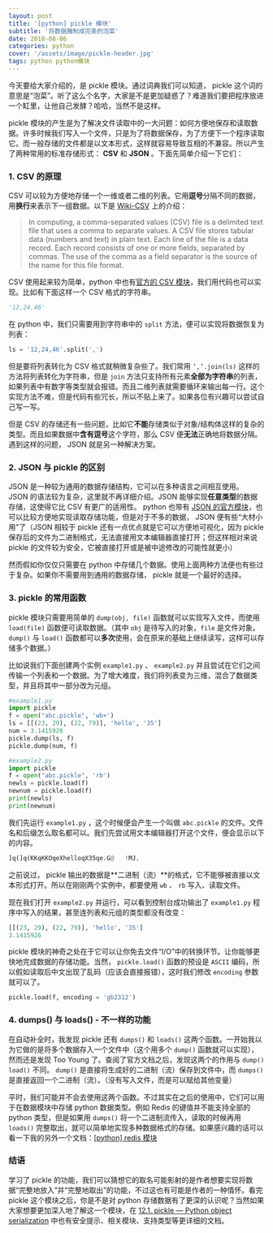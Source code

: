 ```yaml
---
layout: post
title: '[python] pickle 模块'
subtitle: '将数据腌制成完美的泡菜'
date: 2018-08-06
categories: python
cover: '/assets/image/pickle-header.jpg'
tags: python python模块
---
```


今天要给大家介绍的，是 pickle 模块。通过词典我们可以知道， pickle 这个词的意思是“泡菜”。听了这么个名字，大家是不是更加疑惑了？难道我们要把程序放进一个缸里，让他自己发酵？哈哈，当然不是这样。

pickle 模块的产生是为了解决文件读取中的一大问题：如何方便地保存和读取数据。许多时候我们写入一个文件，只是为了将数据保存，为了方便下一个程序读取它。而一般存储的文件都是以文本形式，这样就容易导致互相的不兼容。所以产生了两种常用的标准存储形式： **CSV** 和 **JSON** 。下面先简单介绍一下它们：

### 1. CSV 的原理

CSV 可以较为方便地存储一个一维或者二维的列表。它用**逗号**分隔不同的数据，用**换行**来表示下一组数据。以下是 [Wiki-CSV](https://en.wikipedia.org/wiki/Comma-separated_values) 上的介绍：

> In computing, a comma-separated values (CSV) file is a delimited text file that uses a comma to separate values. A CSV file stores tabular data (numbers and text) in plain text. Each line of the file is a data record. Each record consists of one or more fields, separated by commas. The use of the comma as a field separator is the source of the name for this file format.

CSV 使用起来较为简单，python 中也有[官方的 CSV 模块](https://docs.python.org/3/library/csv.html)，我们用代码也可以实现。比如有下面这样一个 CSV 格式的字符串。

```python
'12,24,46'
```

在 python 中，我们只需要用到字符串中的 `split` 方法，便可以实现将数据恢复为列表：

```python
ls = '12,24,46'.split(',')
```

但是要将列表转化为 CSV 格式就稍微复杂些了。我们常用 `‘,’.join(ls)` 这样的方法将列表转化为字符串，但是 `join` 方法只支持所有元素**全部为字符串**的列表，如果列表中有数字等类型就会报错。而且二维列表就需要循环来输出每一行。这个实现方法不难，但是代码有些冗长，所以不贴上来了。如果各位有兴趣可以尝试自己写一写。

但是 CSV 的存储还有一些问题，比如它**不能**存储类似于对象/结构体这样的复杂的类型。而且如果数据中**含有逗号**这个字符，那么 CSV 便**无法**正确地将数据分隔。遇到这样的问题， JSON 就是另一种解决方案。

### 2. JSON 与 pickle 的区别

JSON 是一种较为通用的数据存储结构，它可以在多种语言之间相互使用。 JSON 的语法较为复杂，这里就不再详细介绍。JSON 能够实现**任意类型**的数据存储，这使得它比 CSV 有更广的适用性。 python 也带有 [JSON 的官方模块](https://docs.python.org/3/library/json.html)，也可以比较方便地实现读取存储功能，但是对于不多的数据， JSON 便有些“大材小用”了（JSON 相较于 pickle 还有一点优点就是它可以方便地可视化，因为 pickle 保存后的文件为二进制格式，无法直接用文本编辑器直接打开；但这样相对来说 pickle 的文件较为安全，它被直接打开或是被中途修改的可能性就更小）

然而假如你仅仅只需要在 python 中存储几个数据。使用上面两种方法便也有些过于复杂。如果你不需要用到通用的数据存储， pickle 就是一个最好的选择。

### 3. pickle 的常用函数

pickle 模块只需要用简单的 `dump(obj, file)` 函数就可以实现写入文件，而使用 `load(file)` 函数便可读取数据。（其中 `obj` 是待写入的对象，`file` 是文件对象。 `dump()` 与 `load()` 函数都可以**多次**使用，会在原来的基础上继续读写，这样可以存储多个数据。）

比如说我们下面创建两个实例 `example1.py` 、 `example2.py` 并且尝试在它们之间传输一个列表和一个数据。为了增大难度，我们将列表变为三维，混合了数据类型，并且将其中一部分改为元组。

```python
#example1.py
import pickle
f = open("abc.pickle", 'wb+')
ls = [[(23, 29), (22, 79)], 'hello', '35']
num = 3.1415926
pickle.dump(ls, f)
pickle.dump(num, f)
```

```python
#example2.py
import pickle
f = open("abc.pickle", 'rb')
newls = pickle.load(f)
newnum = pickle.load(f)
print(newls)
print(newnum)
```

我们先运行 `example1.py` ，这个时候便会产生一个叫做 `abc.pickle` 的文件。文件名和后缀怎么取名都可以。我们先尝试用文本编辑器打开这个文件，便会显示以下的内容。

```python
]q(]q(KKqKKOqeXhelloqX35qe.G@	!MJ.
```

之前说过， pickle 输出的数据是**二进制（流）**的格式，它不能够被直接以文本形式打开。所以在刚刚两个实例中，都要使用 `wb` 、 `rb` 写入、读取文件。

现在我们打开 `example2.py` 并运行，可以看到控制台成功输出了 `example1.py` 程序中写入的结果，甚至连列表和元组的类型都没有改变：

```python
[[(23, 29), (22, 79)], 'hello', '35']
3.1415926
```

pickle 模块的神奇之处在于它可以让你免去文件“I/O”中的转换环节。让你能够更快地完成数据的存储功能。当然， `pickle.load()` 函数的预设是 `ASCII` 编码，所以假如读取后中文出现了乱码（应该会直接报错），这时我们修改 `encoding` 参数就可以了。

```python
pickle.load(f, encoding = 'gb2312')
```

### 4. dumps() 与 loads() - 不一样的功能

在自动补全时，我发现 pickle 还有 `dumps()` 和 `loads()` 这两个函数。一开始我以为它做的是将多个数据存入一个文件中（这个用多个 `dump()` 函数就可以实现），然而还是发现 Too Young 了。查阅了官方文档之后，发现这两个的作用与 `dump()` `load()` 不同。 `dump()` 是直接将生成好的二进制（流）保存到文件中，而 `dumps()` 是直接返回一个二进制（流）。（没有写入文件，而是可以赋给其他变量）

平时，我们可能并不会去使用这两个函数。不过其实在之后的使用中，它们可以用于在数据模块中存储 python 数据类型。例如 Redis 的键值并不能支持全部的 python 类型，但是如果用 `dumps()` 将一个二进制流传入，读取的时候再用`loads()` 完整取出，就可以简单地实现多种数据格式的存储。如果感兴趣的话可以看一下我的另外一个文档：[[python] redis 模块](/python/2018/08/python-redis模块.html)

### 结语

学习了 pickle 的功能，我们可以猜想它的取名可能影射的是作者想要实现将数据“完整地放入”并“完整地取出”的功能，不过这也有可能是作者的一种情怀。看完 pickle 这个模块之后，你是不是对 python 存储数据有了更深的认识呢？当然如果大家想要更加深入地了解这一个模块，在 [12.1. pickle — Python object serialization](https://docs.python.org/3.7/library/pickle.html) 中也有安全提示、相关模块、支持类型等更详细的文档。
